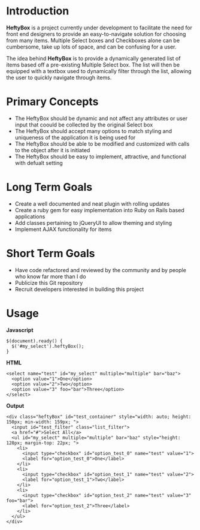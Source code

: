 Introduction
============

__HeftyBox__ is a project currently under development to facilitate the need for front end designers to provide an easy-to-navigate solution for choosing from many items. Multiple Select boxes and Checkboxes alone can be cumbersome, take up lots of space, and can be confusing for a user.

The idea behind __HeftyBox__ is to provide a dynamically generated list of items based off a pre-existing Multiple Select box. The list will then be equipped with a textbox used to dynamically filter through the list, allowing the user to quickly navigate through items.

Primary Concepts
================

  - The HeftyBox should be dynamic and not affect any attributes or user input that coould be collected by the original Select box
  - The HeftyBox should accept many options to match styling and uniqueness of the application it is being used for
  - The HeftyBox should be able to be modified and customized with calls to the object after it is initiated
  - The HeftyBox should be easy to implement, attractive, and functional with defualt setting

Long Term Goals
===============

  - Create a well documented and neat plugin with rolling updates
  - Create a ruby gem for easy implementation into Ruby on Rails based applications
  - Add classes pertaining to jQueryUI to allow theming and styling
  - Implement AJAX functionality for items

Short Term Goals
================

  - Have code refactored and reviewed by the community and by people who know far more than I do
  - Publicize this Git repository
  - Recruit developers interested in building this project

Usage
=====

__Javascript__

    $(document).ready() {
      $('#my_select').heftyBox();
    }

__HTML__

    <select name="test" id="my_select" multiple="multiple" bar="baz">
      <option value="1">One</option>
      <option value="2">Two</option>
      <option value="3" foo="bar">Three</option>
    </select>

__Output__

    <div class="heftyBox" id="test_container" style="width: auto; height: 150px; min-width: 159px; ">
      <input id="test_filter" class="list_filter">
      <a href="#">Select All</a>
      <ul id="my_select" multiple="multiple" bar="baz" style="height: 128px; margin-top: 22px; ">
        <li>
          <input type="checkbox" id="option_test_0" name="test" value="1">
          <label for="option_test_0">One</label>
        </li>
        <li>
          <input type="checkbox" id="option_test_1" name="test" value="2">
          <label for="option_test_1">Two</label>
        </li>
        <li>
          <input type="checkbox" id="option_test_2" name="test" value="3" foo="bar">
          <label for="option_test_2">Three</label>
        </li>
      </ul>
    </div>

